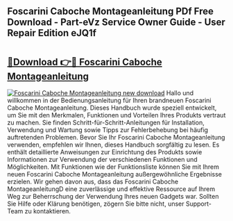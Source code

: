 ## Foscarini Caboche Montageanleitung PDf Free Download - Part-eVz Service Owner Guide - User Repair Edition eJQ1f

# <h2><a href="http://df88v8z.blite.top/?on=Foscarini+Caboche+Montageanleitung">🔗Download 👉🔴 Foscarini Caboche Montageanleitung</a></h2>

[![Foscarini Caboche Montageanleitung new download](https://i.imgur.com/lujVjoI.png)](http://df88v8z.blite.top/?on=Foscarini+Caboche+Montageanleitung)
Hallo und willkommen in der Bedienungsanleitung für Ihren brandneuen Foscarini Caboche Montageanleitung. Dieses Handbuch wurde speziell entwickelt, um Sie mit den Merkmalen, Funktionen und Vorteilen Ihres Produkts vertraut zu machen. Sie finden Schritt-für-Schritt-Anleitungen für Installation, Verwendung und Wartung sowie Tipps zur Fehlerbehebung bei häufig auftretenden Problemen. Bevor Sie Ihr Foscarini Caboche Montageanleitung verwenden, empfehlen wir Ihnen, dieses Handbuch sorgfältig zu lesen. Es enthält detaillierte Anweisungen zur Einrichtung des Produkts sowie Informationen zur Verwendung der verschiedenen Funktionen und Möglichkeiten. Mit Funktionen wie der Funktionsliste können Sie mit Ihrem neuen Foscarini Caboche Montageanleitung außergewöhnliche Ergebnisse erzielen. Wir gehen davon aus, dass das Foscarini Caboche MontageanleitungD eine zuverlässige und effektive Ressource auf Ihrem Weg zur Beherrschung der Verwendung Ihres neuen Gadgets war. Sollten Sie Hilfe oder Klärung benötigen, zögern Sie bitte nicht, unser Support-Team zu kontaktieren.
